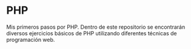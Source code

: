 PHP
===

Mis primeros pasos por PHP. Dentro de este repositorio se encontrarán diversos ejercicios básicos de PHP utilizando diferentes técnicas de programación web.
